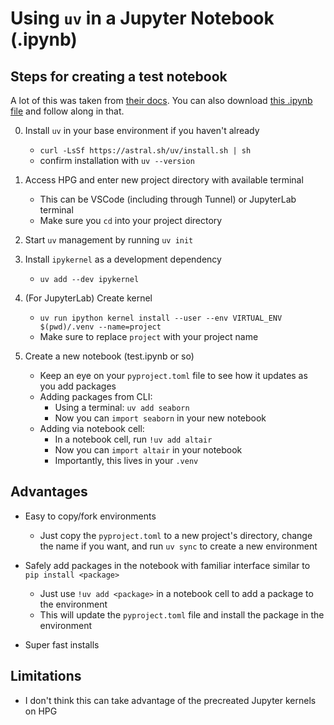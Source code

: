 # Using `uv` in a Jupyter Notebook (.ipynb)


## Steps for creating a test notebook
A lot of this was taken from [their docs](https://docs.astral.sh/uv/guides/integration/jupyter/).
You can also download [this .ipynb file](uv_jupyter_notebook.ipynb) and follow along in that.

0. Install `uv` in your base environment if you haven't already
    - `curl -LsSf https://astral.sh/uv/install.sh | sh`
    - confirm installation with `uv --version`

2. Access HPG and enter new project directory with available terminal
    - This can be VSCode (including through Tunnel) or JupyterLab terminal
    - Make sure you `cd` into your project directory

3. Start `uv` management by running `uv init`

4. Install `ipykernel` as a development dependency
    - `uv add --dev ipykernel`

5. (For JupyterLab) Create kernel
    - `uv run ipython kernel install --user --env VIRTUAL_ENV $(pwd)/.venv --name=project`
    - Make sure to replace `project` with your project name

6. Create a new notebook (test.ipynb or so)
    - Keep an eye on your `pyproject.toml` file to see how it updates as you add packages
    - Adding packages from CLI:
        - Using a terminal: `uv add seaborn`
        - Now you can `import seaborn` in your new notebook
    - Adding via notebook cell:
        - In a notebook cell, run `!uv add altair`
        - Now you can `import altair` in your notebook
        - Importantly, this lives in your `.venv`



## Advantages
- Easy to copy/fork environments
    - Just copy the `pyproject.toml` to a new project's directory, change the name if you want, and run `uv sync` to create a new environment

- Safely add packages in the notebook with familiar interface similar to `pip install <package>`
    - Just use `!uv add <package>` in a notebook cell to add a package to the environment
    - This will update the `pyproject.toml` file and install the package in the environment

- Super fast installs

## Limitations
- I don't think this can take advantage of the precreated Jupyter kernels on HPG
